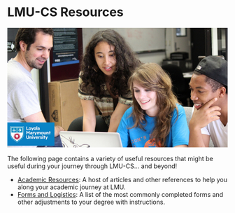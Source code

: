 # LMU-CS Resources

![Welcome to LMU-CS Resources!](./assets/img/welcome.png)

The following page contains a variety of useful resources that might be useful during your journey through LMU-CS... and beyond!

- [Academic Resources](./resources/resources.md): A host of articles and other references to help you along your academic journey at LMU.
- [Forms and Logistics](./forms/forms.md): A list of the most commonly completed forms and other adjustments to your degree with instructions.
